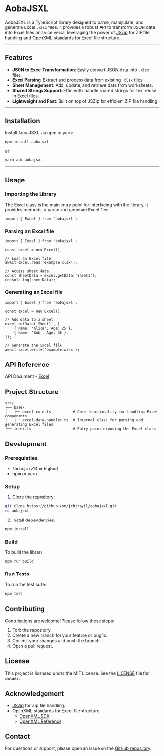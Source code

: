 # AobaJSXL

AobaJSXL is a TypeScript library designed to parse, manipulate, and generate Excel `.xlsx` files. It provides a robust API to transform JSON data into Excel files and vice versa, leveraging the power of [JSZip](https://stuk.github.io/jszip/) for ZIP file handling and OpenXML standards for Excel file structure.

---

## Features

- **JSON to Excel Transformation**: Easily convert JSON data into `.xlsx` files.
- **Excel Parsing**: Extract and process data from existing `.xlsx` files.
- **Sheet Management**: Add, update, and retrieve data from worksheets.
- **Shared Strings Support**: Efficiently handle shared strings for text reuse in Excel files.
- **Lightweight and Fast**: Built on top of JSZip for efficient ZIP file handling.

---

## Installation

Install AobaJSXL via npm or yarn:

```bash
npm install aobajsxl
```
or
```bash
yarn add aobajsxl
```

---

## Usage

### Importing the Library

The Excel class is the main entry point for interfacing with the library. It provides methods to parse and generate Excel files.

```
import { Excel } from 'aobajsxl';
```

### Parsing an Excel file

```
import { Excel } from 'aobajsxl';

const excel = new Excel();

// Load an Excel file
await excel.read('example.xlsx');

// Access sheet data
const sheetData = excel.getData('Sheet1');
console.log(sheetData);
```

### Generating an Excel file

```
import { Excel } from 'aobajsxl';

const excel = new Excel();

// Add data to a sheet
excel.setData('Sheet1', [
    { Name: 'Alice', Age: 25 },
    { Name: 'Bob', Age: 30 },
]);

// Generate the Excel file
await excel.write('example.xlsx');
```

## API Reference

API Document - [Excel](excel.md)

## Project Structure

```
src/
├── base/
│   ├── excel-core.ts          # Core functionality for handling Excel components
│   ├── excel-data-handler.ts  # Internal class for parsing and generating Excel files
├── index.ts                   # Entry point exposing the Excel class
```

## Development

### Prerequisties

* Node.js (v14 or higher)
* npm or yarn

### Setup

1. Clone the repository:

```bash
git clone https://github.com/jchirayil/aobajsxl.git
cd aobajsxl
```

2. Install dependencies:

```bash
npm install
```

### Build

To build the library

```bash
npm run build
```

### Run Tests

To run the test suite:

```bash
npm test
```

## Contributing

Contributions are welcome! Please follow these steps:

1. Fork the repository.
2. Create a new branch for your feature or bugfix.
3. Commit your changes and push the branch.
4. Open a pull request.

## License

This project is licensed under the MIT License. See the [LICENSE](LICENSE) file for details.

## Acknowledgement

* [JSZip](https://stuk.github.io/jszip) for Zip file handling.
* OpenXML standards for Excel file structure.
  * [OpenXML SDK](https://learn.microsoft.com/en-us/office/open-xml/open-xml-sdk)
  * [OpenXML Reference](https://developer.adobe.com/experience-manager/reference-materials/cloud-service/javadoc/org/openxmlformats/schemas/spreadsheetml/x2006/main/package-summary.html)

## Contact

For questions or support, please open an issue on the [GitHub repository](https://github.com/jchirayil/aobajsxl/issues).